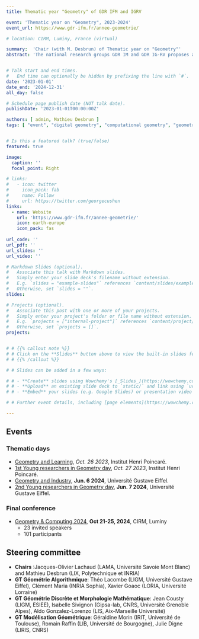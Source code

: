 ```yaml
---
title: Thematic year "Geometry" of GDR IFM and IGRV

event: 'Thematic year on "Geometry", 2023-2024'
event_url: https://www.gdr-ifm.fr/annee-geometrie/

# location: CIRM, Luminy, France (virtual)

summary:  'Chair (with M. Desbrun) of Thematic year on "Geometry"'
abstract: 'The national research groups GDR IM and GDR IG-RV proposes a thematic year "Geometry" for 2023-2024. the objective is to illustrate the rich scientific researches in geometry related to computer science, to identify important challenges and bottlenecks in the domain, and to foster new projects and collaborations onto these themes. Several colloquia and conferences are organized during this year.'


# Talk start and end times.
#   End time can optionally be hidden by prefixing the line with `#`.
date: '2023-01-01'
date_end: '2024-12-31'
all_day: false

# Schedule page publish date (NOT talk date).
publishDate: '2023-01-01T00:00:00Z'

authors: [ admin, Mathieu Desbrun ]
tags: [ "event", "digital geometry", "computational geometry", "geometric modeling", "geometry processing" ]


# Is this a featured talk? (true/false)
featured: true

image:
  caption: ''
  focal_point: Right

# links:
#   - icon: twitter
#     icon_pack: fab
#     name: Follow
#     url: https://twitter.com/georgecushen
links:
  - name: Website
    url: 'https://www.gdr-ifm.fr/annee-geometrie/'
    icon: earth-europe
    icon_pack: fas
    
url_code: ''
url_pdf: ''
url_slides: ''
url_video: ''

# Markdown Slides (optional).
#   Associate this talk with Markdown slides.
#   Simply enter your slide deck's filename without extension.
#   E.g. `slides = "example-slides"` references `content/slides/example-slides.md`.
#   Otherwise, set `slides = ""`.
slides: 

# Projects (optional).
#   Associate this post with one or more of your projects.
#   Simply enter your project's folder or file name without extension.
#   E.g. `projects = ["internal-project"]` references `content/project/deep-learning/index.md`.
#   Otherwise, set `projects = []`.
projects:


# # {{% callout note %}}
# # Click on the **Slides** button above to view the built-in slides feature.
# # {{% /callout %}}

# # Slides can be added in a few ways:

# # - **Create** slides using Wowchemy's [_Slides_](https://wowchemy.com/docs/managing-content/#create-slides) feature and link using `slides` parameter in the front matter of the talk file
# # - **Upload** an existing slide deck to `static/` and link using `url_slides` parameter in the front matter of the talk file
# # - **Embed** your slides (e.g. Google Slides) or presentation video on this page using [shortcodes](https://wowchemy.com/docs/writing-markdown-latex/).

# # Further event details, including [page elements](https://wowchemy.com/docs/writing-markdown-latex/) such as image galleries, can be added to the body of this page.

---
```



## Events

### Thematic days

* [Geometry and Learning](https://ml4geo.sciencesconf.org), *Oct. 26 2023*, Institut Henri Poincaré.
* [1st Young researchers in Geometry day](https://jcgeo.sciencesconf.org), *Oct. 27 2023*, Institut Henri Poincaré.
* [Geometry and Industry](https://geom-industry.sciencesconf.org), **Jun. 6 2024**, Université Gustave Eiffel.
* [2nd Young researchers in Geometry day](https://jcgeo24.sciencesconf.org), **Jun. 7 2024**, Université Gustave Eiffel.

### Final conference

* [Geometry & Computing 2024](https://geocomp2024.sciencesconf.org), **Oct 21-25, 2024**, CIRM, Luminy
  - 23 invited speakers
  - 101 participants
  

## Steering committee

* **Chairs** :Jacques-Olivier Lachaud (LAMA, Université Savoie Mont Blanc) and Mathieu Desbrun (LIX, Polytechnique et INRIA)
* **GT Géométrie Algorithmique**: Théo Lacombe (LIGM, Université Gustave Eiffel), Clément Maria (INRIA Sophia), Xavier Goaoc (LORIA, Université Lorraine)
* **GT Géométrie Discrète et Morphologie Mathématique**: Jean Cousty (LIGM, ESIEE), Isabelle Sivignon (Gipsa-lab, CNRS, Université Grenoble Alpes), Aldo Gonzalez-Lorenzo (LIS, Aix-Marseille Université)
* **GT Modélisation Géométrique**: Géraldine Morin (IRIT, Université de Toulouse), Romain Raffin (LIB, Université de Bourgogne), Julie Digne (LIRIS, CNRS)



